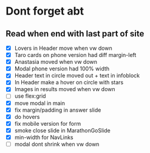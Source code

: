 # Dont forget abt
## Read when end with last part of site
- [x] Lovers in Header move when vw down
- [x] Taro cards on phone version had diff margin-left
- [x] Anastasia moved when vw down
- [x] Modal phone version had 100% width
- [x] Header text in circle moved out + text in infoblock
- [x] In Header make a hover on circle with stars
- [x] Images in results moved when vw down
- [ ] use flex:grid
- [x] move modal in main
- [x] fix margin/padding in answer slide
- [x] do hovers
- [x] fix mobile version for form
- [x] smoke close slide in MarathonGoSlide
- [x] min-width for NavLinks
- [ ] modal dont shrink when vw down